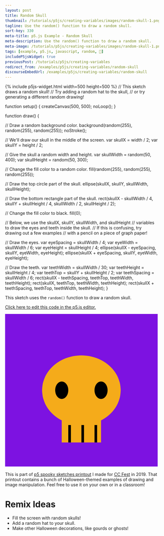 ```yaml
---
layout: post
title: Random Skull
thumbnail: /tutorials/p5js/creating-variables/images/random-skull-1.png
tagline: Use the random() function to draw a random skull.
sort-key: 330
meta-title: p5.js Example - Random Skull
meta-description: Use the random() function to draw a random skull.
meta-image: /tutorials/p5js/creating-variables/images/random-skull-1.png
tags: [example, p5.js, javascript, random, 🎃]
includeP5jsWidget: true
previousPost: /tutorials/p5js/creating-variables
redirect_from: /examples/p5js/creating-variables/random-skull
discourseEmbedUrl: /examples/p5js/creating-variables/random-skull
---
```


{% include p5js-widget.html width=500 height=500 %}
// This sketch draws a random skull!
// Try adding a random hat to the skull,
// or try generating a different random drawing!

function setup() {
  createCanvas(500, 500);
  noLoop();
}

function draw() {

  // Draw a random background color.
  background(random(255), random(255), random(255));
  noStroke();

  // We'll draw our skull in the middle of the screen.
  var skullX = width / 2;
  var skullY = height / 2;

  // Give the skull a random width and height.
  var skullWidth = random(50, 400);
  var skullHeight = random(50, 300);

  // Change the fill color to a random color.
  fill(random(255), random(255), random(255));

  // Draw the top circle part of the skull.
  ellipse(skullX, skullY, skullWidth, skullHeight);

  // Draw the bottom rectangle part of the skull.
  rect(skullX - skullWidth / 4,
    skullY + skullHeight / 4,
    skullWidth / 2,
    skullHeight / 2);

  // Change the fill color to black.
  fill(0);

  // Below, we use the skullX, skullY, skullWidth, and skullHeight
  // variables to draw the eyes and teeth inside the skull.
  // If this is confusing, try drawing out a few examples
  // with a pencil on a piece of graph paper!

  // Draw the eyes.
  var eyeSpacing = skullWidth / 4;
  var eyeWidth = skullWidth / 6;
  var eyeHeight = skullHeight / 4;
  ellipse(skullX - eyeSpacing,
    skullY,
    eyeWidth,
    eyeHeight);
  ellipse(skullX + eyeSpacing,
    skullY,
    eyeWidth,
    eyeHeight);

  // Draw the teeth.
  var teethWidth = skullWidth / 30;
  var teethHeight = skullHeight / 4;
  var teethTop = skullY + skullHeight / 2;
  var teethSpacing = skullWidth / 6;
  rect(skullX - teethSpacing,
    teethTop,
    teethWidth,
    teethHeight);
  rect(skullX,
    teethTop,
    teethWidth,
    teethHeight);
  rect(skullX + teethSpacing,
    teethTop,
    teethWidth,
    teethHeight);
}
</script>

This sketch uses the `random()` function to draw a random skull.

[Click here to edit this code in the p5.js editor.](https://editor.p5js.org/KevinWorkman/sketches/KUQZggYc4)

![random pumpkins](/tutorials/p5js/creating-variables/images/random-skull-2.gif)

This is part of [p5 spooky sketches printout](http://tinyurl.com/p5-spooky-sketches) I made for [CC Fest](http://ccfest.rocks/) in 2019. That printout contains a bunch of Halloween-themed examples of drawing and image manipulation. Feel free to use it on your own or in a classroom!

# Remix Ideas

- Fill the screen with random skulls!
- Add a random hat to your skull.
- Make other Halloween decorations, like gourds or ghosts!
